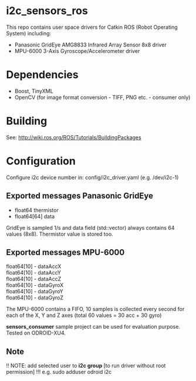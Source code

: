 # i2c_sensors_ros 
This repo contains user space drivers for Catkin ROS (Robot Operating System) including:
- Panasonic GridEye AMG8833 Infrared Array Sensor 8x8 driver
- MPU-6000 3-Axis Gyroscope/Accelerometer driver

# Dependencies
- Boost, TinyXML
- OpenCV (for image format conversion - TIFF, PNG etc. - consumer only)

# Building

See: http://wiki.ros.org/ROS/Tutorials/BuildingPackages

# Configuration

Configure i2c device number in: config/i2c_driver.yaml (e.g. /dev/i2c-1)

## Exported messages Panasonic GridEye
- float64 thermistor
- float64[64] data 

GridEye is sampled 1/s and data field (std::vector<double>) always contains 64 values ​​(8x8). Thermistor value is stored too.

## Exported messages MPU-6000
float64[10] - dataAccX  
float64[10] - dataAccY  
float64[10] - dataAccZ  
float64[10] - dataGyroX  
float64[10] - dataGyroY  
float64[10] - dataGyroZ  

The MPU-6000 contains a FIFO, 10 samples is collected every second for each of the X, Y and Z axes (total 60
values = 30 acc + 30 gyro)

<b>sensors_consumer</b> sample project can be used for evaluation purpose. Tested on ODROID-XU4.

## Note

!! NOTE: add selected user to <b>i2c group</b> [to run driver without root permission] !!!
e.g. sudo adduser odroid i2c
